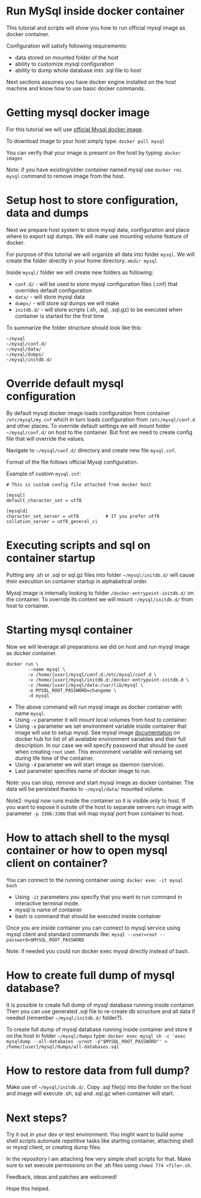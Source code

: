 # Run MySql inside docker container

This tutorial and scripts will show you how to run official mysql image as docker container.

Configuration will satisfy following requirements:

 - data stored on mounted folder of the host
 - ability to customize mysql configuration
 - ability to dump whole database into .sql file to host

Next sections assumes you have docker engine installed on the host machine and know how to use basic docker commands.


# Getting mysql docker image

For this tutorial we will use [official Mysql docker image](https://hub.docker.com/_/mysql/).

To download image to your host simply type:
`docker pull mysql`

You can verify that your image is present on the host by typing:
`docker images`

Note: if you have existing/older container named mysql use `docker rmi mysql` command to remove image from the host.


# Setup host to store configuration, data and dumps

Next we prepare host system to store mysql data, configuration and place where to export sql dumps. We will make use mounting volume feature of docker.

For purpose of this tutorial we will organize all data into folder `mysql`. We will create the folder directly in your home directory:
`mkdir mysql`

Inside `mysql/` folder we will create new folders as following:

 - `conf.d/` - will be used to store mysql configuration files (.cnf) that overrides default configuration
 - `data/` - will store mysql data
 - `dumps/` - will store sql dumps we will make
 - `initdb.d/` - will store scripts (.sh, .sql, .sql.gz) to be executed when container is started for the first time

 
To summarize the folder structure should look like this:

```
~/mysql
~/mysql/conf.d/
~/mysql/data/
~/mysql/dumps/
~/mysql/initdb.d/
```

# Override default mysql configuration

By default mysql docker image loads configuration from container `/etc/mysql/my.cnf` which in turn loads 
configuration from `/etc/mysql/conf.d` and other places. To override default settings we will mount
folder `~/mysql/conf.d/` on host to the container. But first we need to create config file that will override
the values.

Navigate to `~/mysql/conf.d/` directory and create new file `mysql.cnf`.

Format of the file follows official Mysql configuration.

Example of custom `mysql.cnf`:

```
# This is custom config file attached from docker host

[mysql]
default_character_set = utf8

[mysqld]
character_set_server = utf8          # If you prefer utf8
collation_server = utf8_general_ci
```


# Executing scripts and sql on container startup

Putting any .sh or .sql or sql.gz files into folder `~/mysql/initdb.d/` will cause their execution on container startup
in alphabetical order.

Mysql image is internally looking to folder `/docker-entrypoint-initdb.d/` on the container. To override its content we will
mount `~/mysql/initdb.d/` from host to container.


# Starting mysql container

Now we will leverage all preparations we did on host and run mysql image as docker container.

```
docker run \
        --name mysql \
        -v /home/[user]/mysql/conf.d:/etc/mysql/conf.d \
        -v /home/[user]/mysql/initdb.d:/docker-entrypoint-initdb.d \
        -v /home/[user]/mysql/data:/var/lib/mysql \
        -e MYSQL_ROOT_PASSWORD=changeme \
        -d mysql

```

 - The above command will run mysql image as docker container with name `mysql`. 
 - Using `-v` parameter it will mount local volumes from host to container.
 - Using `-e` parameter we set environment variable inside container that image will use to setup mysql. See mysql image [documentation](https://hub.docker.com/_/mysql/) on docker hub for list of all available environment variables and their full description. In our case we will specify password that should be used when creating `root` user. This environment variable will remaing set during life time of the container.
 - Using `-d` parameter we will start image as daemon (service).
 - Last parameter specifies name of docker image to run.


Note: you can stop, remove and start mysql image as docker container. The data will be persisted thanks to `~/mysql/data/` mounted volume.

Note2: mysql now runs inside the container so it is visible *only* to host. If you want to expose it outsite of the host to separate servers run image with parameter `-p 3306:3306` that will map mysql port from container to host.

# How to attach shell to the mysql container or how to open mysql client on container?

You can connect to the running container using:
`docker exec -it mysql bash`

 - Using `-it` parameters you specify that you want to run command in interactive terminal mode.
 - mysql is name of container
 - bash is command that should be executed inside container

Once you are inside container you can connect to mysql service using mysql client and standard commands like:
`mysql --user=root --password=$MYSQL_ROOT_PASSWORD`

Note: if needed you could run docker exec mysql directly instead of bash.


# How to create full dump of mysql database?

It is possible to create full dump of mysql database running inside container. 
Then you can use generated .sql file to re-create db scructure and all data if needed (remember `~/mysql/initdb.d/` folder?).

To create full dump of mysql database running inside container and store it on the host in folder `~/mysql/dumps` type:
`docker exec mysql sh -c 'exec mysqldump --all-databases -uroot -p"$MYSQL_ROOT_PASSWORD"' > /home/[user]/mysql/dumps/all-databases.sql`


# How to restore data from full dump?

Make use of `~/mysql/initdb.d/`. Copy .sql file(s) into the folder on the host and image will execute .sh, sql and .sql.gz when container will start.


# Next steps?

Try it out in your dev or test environment. 
You might want to build some shell scripts automate repetitive tasks like starting container, attaching shell or mysql client, or creating dump files.

In the repository I am attaching few very simple shell scripts for that. Make sure to set execute permissions on the .sh files using `chmod 774 <file>.sh`.

Feedback, ideas and patches are welcomed!

Hope this helped.
